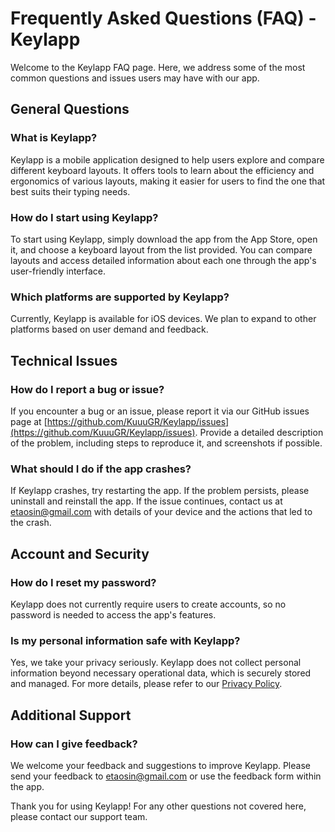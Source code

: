 # Frequently Asked Questions (FAQ) - Keylapp

Welcome to the Keylapp FAQ page. Here, we address some of the most common questions and issues users may have with our app.

## General Questions

### What is Keylapp?
Keylapp is a mobile application designed to help users explore and compare different keyboard layouts. It offers tools to learn about the efficiency and ergonomics of various layouts, making it easier for users to find the one that best suits their typing needs.

### How do I start using Keylapp?
To start using Keylapp, simply download the app from the App Store, open it, and choose a keyboard layout from the list provided. You can compare layouts and access detailed information about each one through the app's user-friendly interface.

### Which platforms are supported by Keylapp?
Currently, Keylapp is available for iOS devices. We plan to expand to other platforms based on user demand and feedback.

## Technical Issues

### How do I report a bug or issue?
If you encounter a bug or an issue, please report it via our GitHub issues page at [https://github.com/KuuuGR/Keylapp/issues](https://github.com/KuuuGR/Keylapp/issues). Provide a detailed description of the problem, including steps to reproduce it, and screenshots if possible.

### What should I do if the app crashes?
If Keylapp crashes, try restarting the app. If the problem persists, please uninstall and reinstall the app. If the issue continues, contact us at [etaosin@gmail.com](mailto:etaosin@gmail.com) with details of your device and the actions that led to the crash.

## Account and Security

### How do I reset my password?
Keylapp does not currently require users to create accounts, so no password is needed to access the app's features.

### Is my personal information safe with Keylapp?
Yes, we take your privacy seriously. Keylapp does not collect personal information beyond necessary operational data, which is securely stored and managed. For more details, please refer to our [Privacy Policy](https://github.com/KuuuGR/Keylapp/PRIVACY.md).

## Additional Support

### How can I give feedback?
We welcome your feedback and suggestions to improve Keylapp. Please send your feedback to [etaosin@gmail.com](mailto:etaosin@gmail.com) or use the feedback form within the app.

Thank you for using Keylapp! For any other questions not covered here, please contact our support team.

